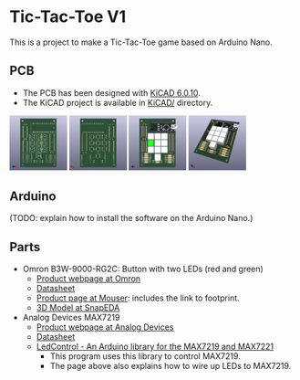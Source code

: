 # Tic-Tac-Toe V1

This is a project to make a Tic-Tac-Toe game based on Arduino Nano.

## PCB

 * The PCB has been designed with [KiCAD 6.0.10](https://www.kicad.org/).
 * The KiCAD project is available in [KiCAD/](KiCAD/) directory.

<p float="left">
    <img src="images/PCB_front.png" width="20%" height="20%" />
    <img src="images/PCB_back.png" width="20%" height="20%" />
    <img src="images/PCB_front_with_parts.png" width="20%" height="20%" />
    <img src="images/PCB_isometric_with_parts.png" width="20%" height="20%" />
</p>
 
## Arduino

(TODO: explain how to install the software on the Arduino Nano.)

## Parts

 * Omron B3W-9000-RG2C: Button with two LEDs (red and green)
   * [Product webpage at Omron](https://components.omron.com/eu-en/products/switches/B3W-9)
   * [Datasheet](https://components.omron.com/eu-en/datasheet_pdf/A167-E1.pdf)
   * [Product page at Mouser](https://www.mouser.com/ProductDetail/Omron-Electronics/B3W-9000-RG2C?qs=QTkYtwcxD6NNQk1oSF8osQ%3D%3D): includes the link to footprint.
   * [3D Model at SnapEDA](https://www.snapeda.com/parts/B3W-9000-RG2C/Omron%20Electronics/view-part/?ref=digikey)
 * Analog Devices MAX7219
   * [Product webpage at Analog Devices](https://www.analog.com/en/products/max7219.html)
   * [Datasheet](https://www.analog.com/media/en/technical-documentation/data-sheets/MAX7219-MAX7221.pdf)
   * [LedControl - An Arduino library for the MAX7219 and MAX7221](http://wayoda.github.io/LedControl/index.html)
     * This program uses this library to control MAX7219.
     * The page above also explains how to wire up LEDs to MAX7219.
